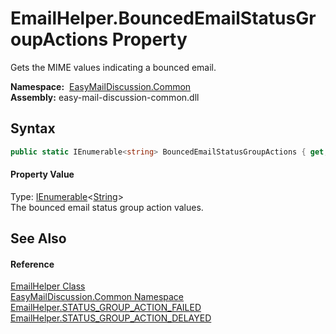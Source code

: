 EmailHelper.BouncedEmailStatusGroupActions Property
===================================================
Gets the MIME values indicating a bounced email.

  **Namespace:**  [EasyMailDiscussion.Common][1]  
  **Assembly:** easy-mail-discussion-common.dll

Syntax
------

```csharp
public static IEnumerable<string> BouncedEmailStatusGroupActions { get; }
```

#### Property Value
Type: [IEnumerable][2]&lt;[String][3]>  
 The bounced email status group action values. 

See Also
--------

#### Reference
[EmailHelper Class][4]  
[EasyMailDiscussion.Common Namespace][1]  
[EmailHelper.STATUS_GROUP_ACTION_FAILED][5]  
[EmailHelper.STATUS_GROUP_ACTION_DELAYED][6]  

[1]: ../README.md
[2]: https://docs.microsoft.com/dotnet/api/system.collections.generic.ienumerable-1
[3]: https://docs.microsoft.com/dotnet/api/system.string
[4]: README.md
[5]: STATUS_GROUP_ACTION_FAILED.md
[6]: STATUS_GROUP_ACTION_DELAYED.md